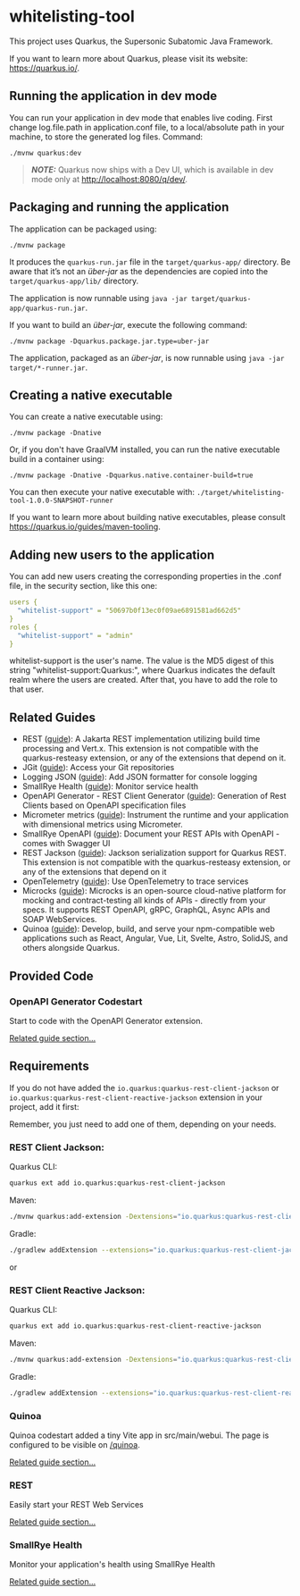# whitelisting-tool

This project uses Quarkus, the Supersonic Subatomic Java Framework.

If you want to learn more about Quarkus, please visit its website: <https://quarkus.io/>.

## Running the application in dev mode

You can run your application in dev mode that enables live coding. First change log.file.path in application.conf file,
to a local/absolute path in your machine, to store the generated log files. Command:

```shell script
./mvnw quarkus:dev
```

> **_NOTE:_**  Quarkus now ships with a Dev UI, which is available in dev mode only at <http://localhost:8080/q/dev/>.

## Packaging and running the application

The application can be packaged using:

```shell script
./mvnw package
```

It produces the `quarkus-run.jar` file in the `target/quarkus-app/` directory.
Be aware that it’s not an _über-jar_ as the dependencies are copied into the `target/quarkus-app/lib/` directory.

The application is now runnable using `java -jar target/quarkus-app/quarkus-run.jar`.

If you want to build an _über-jar_, execute the following command:

```shell script
./mvnw package -Dquarkus.package.jar.type=uber-jar
```

The application, packaged as an _über-jar_, is now runnable using `java -jar target/*-runner.jar`.

## Creating a native executable

You can create a native executable using:

```shell script
./mvnw package -Dnative
```

Or, if you don't have GraalVM installed, you can run the native executable build in a container using:

```shell script
./mvnw package -Dnative -Dquarkus.native.container-build=true
```

You can then execute your native executable with: `./target/whitelisting-tool-1.0.0-SNAPSHOT-runner`

If you want to learn more about building native executables, please consult <https://quarkus.io/guides/maven-tooling>.

## Adding new users to the application

You can add new users creating the corresponding properties in the .conf file, in the security section, like this one:

```yaml script
users {
  "whitelist-support" = "50697b0f13ec0f09ae6891581ad662d5"
}
roles {
  "whitelist-support" = "admin"
}
```

whitelist-support is the user's name. The value is the MD5 digest of this string "whitelist-support:Quarkus:<password>", where Quarkus 
indicates the default realm where the users are created. After that, you have to add the role to that user.


## Related Guides

- REST ([guide](https://quarkus.io/guides/rest)): A Jakarta REST implementation utilizing build time processing and Vert.x. This extension is not compatible with the quarkus-resteasy extension, or any of the extensions that depend on it.
- JGit ([guide](https://quarkiverse.github.io/quarkiverse-docs/quarkus-jgit/dev/index.html)): Access your Git repositories
- Logging JSON ([guide](https://quarkus.io/guides/logging#json-logging)): Add JSON formatter for console logging
- SmallRye Health ([guide](https://quarkus.io/guides/smallrye-health)): Monitor service health
- OpenAPI Generator - REST Client Generator ([guide](https://docs.quarkiverse.io/quarkus-openapi-generator/dev/index.html)): Generation of Rest Clients based on OpenAPI specification files
- Micrometer metrics ([guide](https://quarkus.io/guides/micrometer)): Instrument the runtime and your application with dimensional metrics using Micrometer.
- SmallRye OpenAPI ([guide](https://quarkus.io/guides/openapi-swaggerui)): Document your REST APIs with OpenAPI - comes with Swagger UI
- REST Jackson ([guide](https://quarkus.io/guides/rest#json-serialisation)): Jackson serialization support for Quarkus REST. This extension is not compatible with the quarkus-resteasy extension, or any of the extensions that depend on it
- OpenTelemetry ([guide](https://quarkus.io/guides/opentelemetry)): Use OpenTelemetry to trace services
- Microcks ([guide](https://github.com/microcks/microcks-quarkus)): Microcks is an open-source cloud-native platform for mocking and contract-testing all kinds of APIs - directly from your specs. It supports REST OpenAPI, gRPC, GraphQL, Async APIs and SOAP WebServices.
- Quinoa ([guide](https://quarkiverse.github.io/quarkiverse-docs/quarkus-quinoa/dev/index.html)): Develop, build, and serve your npm-compatible web applications such as React, Angular, Vue, Lit, Svelte, Astro, SolidJS, and others alongside Quarkus.

## Provided Code

### OpenAPI Generator Codestart

Start to code with the OpenAPI Generator extension.

[Related guide section...](https://docs.quarkiverse.io/quarkus-openapi-generator/dev/index.html)

## Requirements

If you do not have added the `io.quarkus:quarkus-rest-client-jackson` or `io.quarkus:quarkus-rest-client-reactive-jackson` extension in your project, add it first:

Remember, you just need to add one of them, depending on your needs.

### REST Client Jackson:

Quarkus CLI:

```bash
quarkus ext add io.quarkus:quarkus-rest-client-jackson
```

Maven:
```bash
./mvnw quarkus:add-extension -Dextensions="io.quarkus:quarkus-rest-client-jackson"
```

Gradle:

```bash
./gradlew addExtension --extensions="io.quarkus:quarkus-rest-client-jackson"
```

or

### REST Client Reactive Jackson:

Quarkus CLI:

```bash
quarkus ext add io.quarkus:quarkus-rest-client-reactive-jackson
```

Maven:

```bash
./mvnw quarkus:add-extension -Dextensions="io.quarkus:quarkus-rest-client-reactive-jackson"
```

Gradle:

```bash
./gradlew addExtension --extensions="io.quarkus:quarkus-rest-client-reactive-jackson"
```
### Quinoa

Quinoa codestart added a tiny Vite app in src/main/webui. The page is configured to be visible on <a href="/quinoa">/quinoa</a>.

[Related guide section...](https://quarkiverse.github.io/quarkiverse-docs/quarkus-quinoa/dev/index.html)


### REST

Easily start your REST Web Services

[Related guide section...](https://quarkus.io/guides/getting-started-reactive#reactive-jax-rs-resources)

### SmallRye Health

Monitor your application's health using SmallRye Health

[Related guide section...](https://quarkus.io/guides/smallrye-health)
